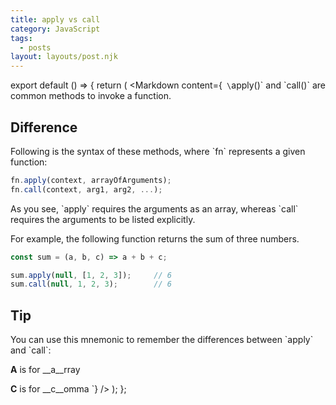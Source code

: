 ```yaml
---
title: apply vs call
category: JavaScript
tags:
  - posts
layout: layouts/post.njk
---
```


export default () => {
    return (
<Markdown
    content={`
\`apply()\` and \`call()\` are common methods to invoke a function.

## Difference

Following is the syntax of these methods, where \`fn\` represents a given function:

~~~ javascript
fn.apply(context, arrayOfArguments);
fn.call(context, arg1, arg2, ...);
~~~

As you see, \`apply\` requires the arguments as an array, whereas \`call\` requires the arguments to be listed explicitly.

For example, the following function returns the sum of three numbers.

~~~ javascript
const sum = (a, b, c) => a + b + c;

sum.apply(null, [1, 2, 3]);     // 6
sum.call(null, 1, 2, 3);        // 6
~~~

## Tip

You can use this mnemonic to remember the differences between \`apply\` and \`call\`: 

__A__ is for __a__rray

__C__ is for __c__omma
`}
/>
    );
};
